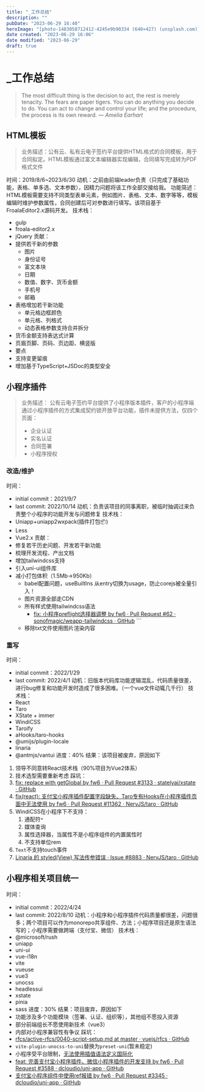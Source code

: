 ```yaml
---
title: "_工作总结"
description: ""
pubDate: "2023-06-29 16:40"
heroImage: "[photo-1483058712412-4245e9b90334 (640×427) (unsplash.com)](https://images.unsplash.com/photo-1483058712412-4245e9b90334?ixlib=rb-4.0.3&ixid=M3wxMjA3fDB8MHxwaG90by1wYWdlfHx8fGVufDB8fHx8fA%3D%3D&auto=format&fit=crop&w=640&q=80)"
date created: "2023-06-29 16:06"
date modified: "2023-06-29"
draft: true
---
```


# _工作总结

> The most difficult thing is the decision to act, the rest is merely tenacity. The fears are paper tigers. You can do anything you decide to do. You can act to change and control your life; and the procedure, the process is its own reward.
> — <cite>Amelia Earhart</cite>


## HTML模板

>业务描述：公有云、私有云电子签约平台提供HTML格式的合同模板，用于合同拟定。HTML模板通过富文本编辑器实现编辑，合同填写完成转为PDF格式文件

时间：2019/8/6~2023/6/30
动机：之前由前端leader负责（只完成了基础功能，表格、单多选、文本参数），因精力问题将该工作全部交接给我。
功能简述：HTML模板需要支持不同类型表单元素，例如图片、表格、文本、数字等等，模板编辑时维护参数属性，合同创建后可对参数进行填写。该项目基于FroalaEditor2.x源码开发。
技术栈：
- gulp
- froala-editor2.x
- jQuery
贡献：
- 提供若干新的参数
	- 图片
	- 身份证号
	- 富文本块
	- 日期
	- 数值、数字、货币金额
	- 手机号
	- 邮箱
- 表格增加若干新功能
	- 单元格边框颜色
	- 单元格、列格式
	- 动态表格参数支持合并拆分
- 货币金额支持表达式计算
- 页眉页脚、页码、页边距、横竖版
- 要点
- 支持变更留痕
- 增加基于TypeScript+JSDoc的类型安全


## 小程序插件

> 业务描述：
> 公有云电子签约平台提供了小程序版本插件，客户的小程序端通过小程序插件的方式集成契约锁开放平台功能，插件未提供方法，仅四个页面：
> - 企业认证
> - 实名认证
> - 合同签署
> - 小程序授权

### 改造/维护

时间：
- initial commit：2021/9/7
- last commit: 2022/10/14
动机：负责该项目的同事离职，被临时抽调过来负责整个小程序的功能开发与问题修复
技术栈：
- Uniapp+uniapp2wxpack(插件打包📦)
- Less
- Vue2.x
贡献：
- 修复若干历史问题、开发若干新功能
- 梳理开发流程、产出文档
- 增加tailwindcss支持
- 引入uni-ui组件库
- 减小打包体积（1.5Mb->950Kb）
	- babel配置问题，useBuiltIns 从entry切换为usage，防止corejs被全量引入！
	- 图片资源全部走CDN
	- 所有样式使用tailwindcss语法
		- [fix: 小程序preflight选择器调整 by fw6 · Pull Request #62 · sonofmagic/weapp-tailwindcss · GitHub](https://github.com/sonofmagic/weapp-tailwindcss/pull/62)			```
	- 移除txt文件使用图片渲染内容


### 重写

时间：
- initial commit：2022/1/29
- last commit: 2022/4/1
动机：旧版本代码库功能逻辑混乱，代码质量很差，进行bug修复和功能开发时造成了很多困难。（一个vue文件动辄几千行）
技术栈：
- React
- Taro
- XState + immer
- WindiCSS
- Taroify
- aHooks/taro-hooks
- @umijs/plugin-locale
- linaria
- @antmjs/vantui
进度：40%
结果：该项目被废弃，原因如下
1. 领导不同意转React技术栈（90%项目为Vue2体系）
2. 技术选型需要重新考虑
踩坑：
1. [fix: replace with getGlobal by fw6 · Pull Request #3133 · statelyai/xstate · GitHub](https://github.com/statelyai/xstate/pull/3133)
2. [fix(react): 支付宝小程序插件配置字段缺失、Taro专有Hooks在小程序插件页面中无法使用 by fw6 · Pull Request #11362 · NervJS/taro · GitHub](https://github.com/NervJS/taro/pull/11362)
3. WindiCSS在小程序下不支持：
	1. 通配符`*`
	2. 媒体查询
	3. 属性选择器，当属性不是小程序组件的内置属性时
	4. 不支持单位rem
4. `Text`不支持touch事件
5. [Linaria 的 styled(View) 写法传参错误 · Issue #8883 · NervJS/taro · GitHub](https://github.com/NervJS/taro/issues/8883)


## 小程序相关项目统一

时间：
- initial commit：2022/4/24
- last commit: 2022/8/10
动机：小程序和小程序插件代码质量都很差，问题很多；两个项目可以作为monorepo共享组件、方法；小程序项目还是原生语法写的；小程序需要做跨端（支付宝、微信）
技术栈：
- @microsoft/rush
- uniapp
- uni-ui
- vue-i18n
- vite
- vueuse
- vue3
- unocss
- headlessui
- xstate
- pinia
- sass
进度：30%
结果：项目废弃，原因如下
- 功能涉及多个功能模块（签署、认证、组织等），其他组不愿投入资源
- 部分前端组长不愿使用新技术（vue3）
- 内部对小程序兼容性有争议
踩坑：
- [rfcs/active-rfcs/0040-script-setup.md at master · vuejs/rfcs · GitHub](https://github.com/vuejs/rfcs/blob/master/active-rfcs/0040-script-setup.md#unresolved-questions)
- `vite-plugin-unocss-to-uni`替换为`preset-uni`(暂未稳定)
- 小程序受平台限制，[无法使用插值语法定义国际化](https://uniapp.dcloud.net.cn/tutorial/migration-to-vue3.html#vue-i18n)
- [feat: 完善支付宝小程序插件、微信小程序插件的开发支持 by fw6 · Pull Request #3588 · dcloudio/uni-app · GitHub](https://github.com/dcloudio/uni-app/pull/3588)
- [支付宝小程序组件中使用ref报错 by fw6 · Pull Request #3345 · dcloudio/uni-app · GitHub](https://github.com/dcloudio/uni-app/pull/3345)
